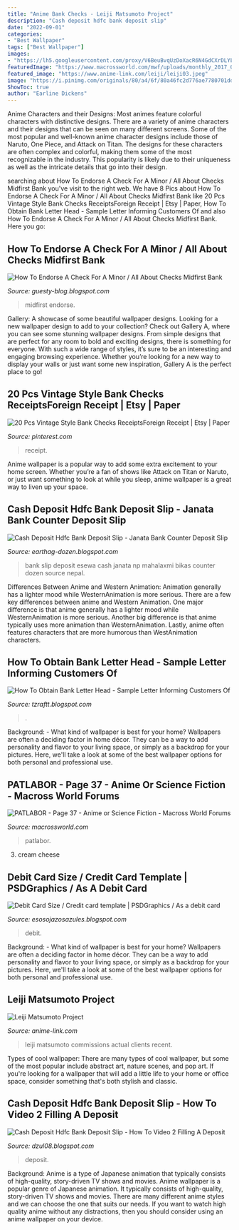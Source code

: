 ```yaml
---
title: "Anime Bank Checks - Leiji Matsumoto Project"
description: "Cash deposit hdfc bank deposit slip"
date: "2022-09-01"
categories:
- "Best Wallpaper"
tags: ["Best Wallpaper"]
images:
- "https://lh5.googleusercontent.com/proxy/V6BeuBvqUzDoXacR6N4GdCXrDLYLIEDwBCiWLQzp2mbBJDEfHEJ-axpXTwbOICL7bWJlZ0vmWd8TdEiWM_cp30wl-wTriJL96WPK8rok=w1200-h630-p-k-no-nu"
featuredImage: "https://www.macrossworld.com/mwf/uploads/monthly_2017_05/IMG_3261.thumb.JPG.524336416dd7bcc5b5a87b0fff81f213.JPG"
featured_image: "https://www.anime-link.com/leiji/leiji03.jpeg"
image: "https://i.pinimg.com/originals/80/a4/6f/80a46fc2d776ae7780701dddb213c9b3.jpg"
ShowToc: true
author: "Earline Dickens"
---
```



Anime Characters and their Designs: Most animes feature colorful characters with distinctive designs.
There are a variety of anime characters and their designs that can be seen on many different screens. Some of the most popular and well-known anime character designs include those of Naruto, One Piece, and Attack on Titan. The designs for these characters are often complex and colorful, making them some of the most recognizable in the industry. This popularity is likely due to their uniqueness as well as the intricate details that go into their design.

	

		
searching about How To Endorse A Check For A Minor / All About Checks Midfirst Bank you've visit to the right web. We have 8 Pics about How To Endorse A Check For A Minor / All About Checks Midfirst Bank like 20 Pcs Vintage Style Bank Checks ReceiptsForeign Receipt | Etsy | Paper, How To Obtain Bank Letter Head - Sample Letter Informing Customers Of and also How To Endorse A Check For A Minor / All About Checks Midfirst Bank. Here you go:
		
    
## How To Endorse A Check For A Minor / All About Checks Midfirst Bank

<img loading=lazy src="https://www.midfirst.com/Images/Educate Yourself/anatomy_of_a_check.jpg" onerror="this.onerror=null;this.src='https://tse4.mm.bing.net/th?id=OIP.wLkQiM0DYaatpGWJFuS3iAHaDZ&amp;pid=15.1';" alt="How To Endorse A Check For A Minor / All About Checks Midfirst Bank">

_Source: guesty-blog.blogspot.com_

>midfirst endorse. 

	

Gallery: A showcase of some beautiful wallpaper designs.
Looking for a new wallpaper design to add to your collection? Check out Gallery A, where you can see some stunning wallpaper designs. From simple designs that are perfect for any room to bold and exciting designs, there is something for everyone. With such a wide range of styles, it’s sure to be an interesting and engaging browsing experience. Whether you’re looking for a new way to display your walls or just want some new inspiration, Gallery A is the perfect place to go!





	
	
    
## 20 Pcs Vintage Style Bank Checks ReceiptsForeign Receipt | Etsy | Paper

<img loading=lazy src="https://i.pinimg.com/originals/80/a4/6f/80a46fc2d776ae7780701dddb213c9b3.jpg" onerror="this.onerror=null;this.src='https://tse2.mm.bing.net/th?id=OIP.vf4zes-O_8D_-r8jyVnZ9QHaF3&amp;pid=15.1';" alt="20 Pcs Vintage Style Bank Checks ReceiptsForeign Receipt | Etsy | Paper">

_Source: pinterest.com_

>receipt. 

	

Anime wallpaper is a popular way to add some extra excitement to your home screen. Whether you’re a fan of shows like Attack on Titan or Naruto, or just want something to look at while you sleep, anime wallpaper is a great way to liven up your space.

    
## Cash Deposit Hdfc Bank Deposit Slip - Janata Bank Counter Deposit Slip

<img loading=lazy src="https://blog.esewa.com.np/assets/upload/images/Janata bank slips_path-01.jpg" onerror="this.onerror=null;this.src='https://tse3.mm.bing.net/th?id=OIP.ACXfVT8R3P-t5K_nHQ-QTwHaFS&amp;pid=15.1';" alt="Cash Deposit Hdfc Bank Deposit Slip - Janata Bank Counter Deposit Slip">

_Source: earthag-dozen.blogspot.com_

>bank slip deposit esewa cash janata np mahalaxmi bikas counter dozen source nepal. 

	

Differences Between Anime and Western Animation: Animation generally has a lighter mood while WesternAnimation is more serious.
There are a few key differences between anime and Western Animation. One major difference is that anime generally has a lighter mood while WesternAnimation is more serious. Another big difference is that anime typically uses more animation than WesternAnimation. Lastly, anime often features characters that are more humorous than WestAnimation characters.

    
## How To Obtain Bank Letter Head - Sample Letter Informing Customers Of

<img loading=lazy src="https://lh6.googleusercontent.com/proxy/3G_mjZJ8SRz1TC5vJRu2cFwM98QEuNAbwNASozjJ2qIbTahBtWh4fb_BcvLv1D_3sNyCyQ-SWqj5qqoLrisVqiFqOFqJ2NAYzcXvOVR6xfAZVijJ-brm9MsgCl_ZlmGkfNDv_cx5wQUI0JDBbar8ilfy=w1200-h630-p-k-no-nu" onerror="this.onerror=null;this.src='https://tse2.mm.bing.net/th?id=OIP.nUF9PrqD3wfgkRwON7OIyQAAAA&amp;pid=15.1';" alt="How To Obtain Bank Letter Head - Sample Letter Informing Customers Of">

_Source: tzraftt.blogspot.com_

>. 

	

Background: - What kind of wallpaper is best for your home?
Wallpapers are often a deciding factor in home décor. They can be a way to add personality and flavor to your living space, or simply as a backdrop for your pictures. Here, we'll take a look at some of the best wallpaper options for both personal and professional use.

    
## PATLABOR - Page 37 - Anime Or Science Fiction - Macross World Forums

<img loading=lazy src="https://www.macrossworld.com/mwf/uploads/monthly_2017_05/IMG_3261.thumb.JPG.524336416dd7bcc5b5a87b0fff81f213.JPG" onerror="this.onerror=null;this.src='https://tse3.mm.bing.net/th?id=OIP._1176eEmv9DdSaqbUnYv5AHaKX&amp;pid=15.1';" alt="PATLABOR - Page 37 - Anime or Science Fiction - Macross World Forums">

_Source: macrossworld.com_

>patlabor. 

	

3. cream cheese 

    
## Debit Card Size / Credit Card Template | PSDGraphics / As A Debit Card

<img loading=lazy src="https://lh5.googleusercontent.com/proxy/V6BeuBvqUzDoXacR6N4GdCXrDLYLIEDwBCiWLQzp2mbBJDEfHEJ-axpXTwbOICL7bWJlZ0vmWd8TdEiWM_cp30wl-wTriJL96WPK8rok=w1200-h630-p-k-no-nu" onerror="this.onerror=null;this.src='https://tse1.mm.bing.net/th?id=OIP.2-ZPWJ4vs2EeUhTmtYhLDAHaFT&amp;pid=15.1';" alt="Debit Card Size / Credit card template | PSDGraphics / As a debit card">

_Source: esosojazosazules.blogspot.com_

>debit. 

	

Background: - What kind of wallpaper is best for your home?
Wallpapers are often a deciding factor in home décor. They can be a way to add personality and flavor to your living space, or simply as a backdrop for your pictures. Here, we'll take a look at some of the best wallpaper options for both personal and professional use.

    
## Leiji Matsumoto Project

<img loading=lazy src="https://www.anime-link.com/leiji/leiji03.jpeg" onerror="this.onerror=null;this.src='https://tse1.mm.bing.net/th?id=OIP.zpkOuzGzV0Cp6v5NO9RMFAHaKZ&amp;pid=15.1';" alt="Leiji Matsumoto Project">

_Source: anime-link.com_

>leiji matsumoto commissions actual clients recent. 

	

Types of cool wallpaper:
There are many types of cool wallpaper, but some of the most popular include abstract art, nature scenes, and pop art. If you're looking for a wallpaper that will add a little life to your home or office space, consider something that's both stylish and classic.

    
## Cash Deposit Hdfc Bank Deposit Slip - How To Video 2 Filling A Deposit

<img loading=lazy src="https://lh5.googleusercontent.com/proxy/ZHXKrkbWgDaUnUwYplEwR_pNOBvz6-Z74XTgdQHP3Q72s4cP4ZVyW_dOcGIwGuwsciwSjarZUEP8zcafw4rflSIi-Pk=w1200-h630-n-k-no-nu" onerror="this.onerror=null;this.src='https://tse2.mm.bing.net/th?id=OIP.PLfoQ9XQ5Ro09RHtRr1EsgAAAA&amp;pid=15.1';" alt="Cash Deposit Hdfc Bank Deposit Slip - How To Video 2 Filling A Deposit">

_Source: dzul08.blogspot.com_

>deposit. 

	

Background: Anime is a type of Japanese animation that typically consists of high-quality, story-driven TV shows and movies.
Anime wallpaper is a popular genre of Japanese animation. It typically consists of high-quality, story-driven TV shows and movies. There are many different anime styles and we can choose the one that suits our needs. If you want to watch high quality anime without any distractions, then you should consider using an anime wallpaper on your device.

